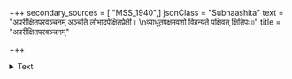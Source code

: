 +++
secondary_sources = [ "MSS_1940",]
jsonClass = "Subhaashita"
text = "अपरीक्षितपरवञ्चनम् अञ्चति लोभादपेक्षितप्रेक्षी।  \nव्याधूतपक्षमवशो विहन्यते पक्षिवत् क्षितिपः॥"
title = "अपरीक्षितपरवञ्चनम्"

+++

<details><summary>Text</summary>

अपरीक्षितपरवञ्चनम् अञ्चति लोभादपेक्षितप्रेक्षी।  
व्याधूतपक्षमवशो विहन्यते पक्षिवत् क्षितिपः॥
</details>
